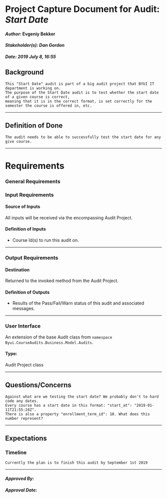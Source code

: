# Project Capture Document for Audit: _Start Date_ 
#### *Author:* Evgeniy Bekker
#### *Stakeholder(s): Dan Gordon*
#### *Date: 2019 July 8, 16:55*

## Background

    This "Start Date" audit is part of a big audit project that BYUI IT department is working on.
    The purpose of the Start Date audit is to test whether the start date of a given course is correct, 
    meaning that it is in the correct format, is set correctly for the semester the course is offered in, etc. 
    
-----

## Definition of Done

    The audit needs to be able to successfully test the start date for any give course.

-----

# Requirements

### General Requirements
<!-- What counts as pass/fail/warn? -->
### Input Requirements
#### Source of Inputs
All inputs will be received via the encompassing Audit Project.

#### Definition of Inputs
<!-- TBD: do not fill out just yet -->
- Course Id(s) to run this audit on.
---

### Output Requirements
#### Destination
Returned to the invoked method from the Audit Project.

#### Definition of Outputs
<!-- TBD: do not fill out just yet -->
- Results of the Pass/Fail/Warn status of this audit and associated messages.
---

### User Interface
An extension of the base Audit class from `namespace Byui.CourseAudits.Business.Model.Audits`.
#### Type:
Audit Project class

-----

## Questions/Concerns

    Against what are we testing the start date? We probably don't to hard code any dates. 
    Every course has a start date in this format: "start_at": "2019-01-11T21:55:24Z".
    There is also a property "enrollment_term_id": 10. What does this number represent?
-----

## Expectations
### Timeline
<!-- What is the deadline? 2019 Sep 1? -->
<!-- What priority is this audit? -->

    Currently the plan is to finish this audit by September 1st 2019
-----

#### *Approved By:* 
#### *Approval Date:*
